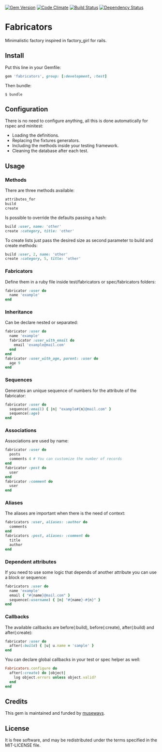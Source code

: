 [![Gem Version](https://badge.fury.io/rb/fabricators.svg)](http://badge.fury.io/rb/fabricators) [![Code Climate](https://codeclimate.com/github/museways/fabricators/badges/gpa.svg)](https://codeclimate.com/github/museways/fabricators) [![Build Status](https://travis-ci.org/museways/fabricators.svg?branch=0.1.0)](https://travis-ci.org/museways/fabricators) [![Dependency Status](https://gemnasium.com/museways/fabricators.svg)](https://gemnasium.com/museways/fabricators)

# Fabricators

Minimalistic factory inspired in factory_girl for rails.

## Install

Put this line in your Gemfile:
```ruby
gem 'fabricators', group: [:development, :test]
```

Then bundle:
```
$ bundle
```

## Configuration

There is no need to configure anything, all this is done automatically for rspec and minitest:

* Loading the definitions.
* Replacing the fixtures generators.
* Including the methods inside your testing framework.
* Cleaning the database after each test.

## Usage

### Methods

There are three methods available:
```ruby
attributes_for
build
create
```

Is possible to override the defaults passing a hash:
```ruby
build :user, name: 'other'
create :category, title: 'other'
```

To create lists just pass the desired size as second parameter to build and create methods:
```ruby
build :user, 2, name: 'other'
create :category, 5, title: 'other'
```

### Fabricators

Define them in a ruby file inside test/fabricators or spec/fabricators folders:
```ruby
fabricator :user do
  name 'example'
end
```

### Inheritance

Can be declare nested or separated:
```ruby
fabricator :user do
  name 'example'
  fabricator :user_with_email do
    email 'example@mail.com'
  end
end
fabricator :user_with_age, parent: :user do
  age 9
end
```

### Sequences

Generates an unique sequence of numbers for the attribute of the fabricator:
```ruby
fabricator :user do
  sequence(:email) { |n| "example#{n}@mail.com" }
  sequence(:age)
end
```

### Associations

Associations are used by name:
```ruby
fabricator :user do
  posts
  comments 4 # You can customize the number of records
end
fabricator :post do
  user
end
fabricator :comment do
  user
end
```

### Aliases

The aliases are important when there is the need of context:
```ruby
fabricators :user, aliases: :author do
  comments
end
fabricators :post, aliases: :comment do
  title
  author
end
```

### Dependent attributes

If you need to use some logic that depends of another attribute you can use a block or sequence:
```ruby
fabricators :user do
  name 'example'
  email { "#{name}@mail.com" }
  sequence(:username) { |n| "#{name}-#{n}" }
end
```

### Callbacks

The available callbacks are before(:build), before(:create), after(:build) and after(:create):
```ruby
fabricator :user do
  after(:build) { |u| u.name = 'sample' }
end
```

You can declare global callbacks in your test or spec helper as well:
```ruby
Fabricators.configure do
  after(:create) do |object|
    log object.errors unless object.valid?
  end
end
```

## Credits

This gem is maintained and funded by [museways](http://museways.com).

## License

It is free software, and may be redistributed under the terms specified in the MIT-LICENSE file.
